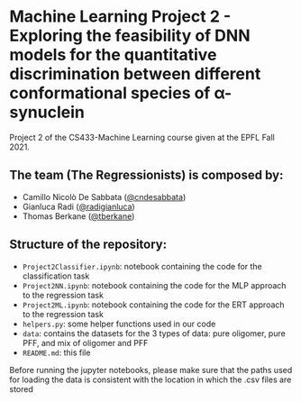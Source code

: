 # Machine Learning Project 2 - Exploring the feasibility of DNN models for the quantitative discrimination between different conformational species of α-synuclein
Project 2 of the CS433-Machine Learning course given at the EPFL Fall 2021. 

## The team (The Regressionists) is composed by:
- Camillo Nicolò De Sabbata ([@cndesabbata](https://github.com/cndesabbata))
- Gianluca Radi ([@radigianluca](https://github.com/radigianluca))
- Thomas Berkane ([@tberkane](https://github.com/tberkane))

## Structure of the repository: 
- `Project2Classifier.ipynb`: notebook containing the code for the classification task
- `Project2NN.ipynb`: notebook containing the code for the MLP approach to the regression task
- `Project2ML.ipynb`: notebook containing the code for the ERT approach to the regression task
- `helpers.py`: some helper functions used in our code
- `data`: contains the datasets for the 3 types of data: pure oligomer, pure PFF, and mix of oligomer and PFF
- `README.md`: this file

Before running the jupyter notebooks, please make sure that the paths used for loading the data is consistent with the location in which the .csv files are stored
